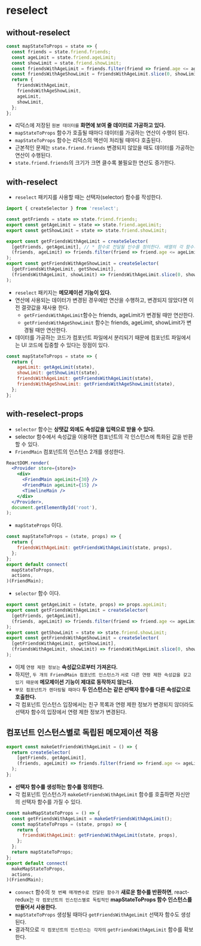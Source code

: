# reselect

## without-reselect

```js
const mapStateToProps = state => {
  const friends = state.friend.friends;
  const ageLimit = state.friend.ageLimit;
  const showLimit = state.friend.showLimit;
  const friendsWithAgeLimit = friends.filter(friend => friend.age <= ageLimit);
  const friendsWithAgeShowLimit = friendsWithAgeLimit.slice(0, showLimit);
  return {
    friendsWithAgeLimit,
    friendsWithAgeShowLimit,
    ageLimit,
    showLimit,
  };
};
```
- 리덕스에 저장된 `원본 데이터를` **화면에 보여 줄 데이터로 가공하고 있다.**
- `mapStateToProps` 함수가 호출될 때마다 데이터를 가공하는 연산이 수행이 된다.
- `mapStateToProps` 함수는 리덕스의 액션이 처리될 때마다 호출된다.
- 근본적인 문제는 `state.friend.friends` 변경되지 않았을 때도 데이터를 가공하는 연산이 수행된다.
- `state.friend.friends`의 크기가 크면 클수록 불필요한 연산도 증가한다.

## with-reselect

- `reselect` 패키지를 사용할 때는 선택자(selector) 함수를 작성한다.
```js
import { createSelector } from 'reselect';

const getFriends = state => state.friend.friends;
export const getAgeLimit = state => state.friend.ageLimit;
export const getShowLimit = state => state.friend.showLimit;

export const getFriendsWithAgeLimit = createSelector(
  [getFriends, getAgeLimit], // * 함수로 전달될 인수를 정의한다. 배열의 각 함수가 반환하는 값이 순서대로 전달된다.
  (friends, ageLimit) => friends.filter(friend => friend.age <= ageLimit), // * 배열의 함수들이 반환한 값을 입력받아서 처리하는 함수다.
);
export const getFriendsWithAgeShowLimit = createSelector(
  [getFriendsWithAgeLimit, getShowLimit],
  (friendsWithAgeLimit, showLimit) => friendsWithAgeLimit.slice(0, showLimit),
);
```
- `reselect` 패키지는 **메모제이션 기능이 있다.**
- 연산에 사용되는 데이터가 변경된 경우에만 연산을 수행하고, 변경되지 않았다면 이전 결괏값을 재사용 한다.
  - `getFriendsWithAgeLimit`함수는 friends, ageLimit가 변경될 때만 연산한다.
  - `getFriendsWithAgeShowLimit` 함수는 friends, ageLimit, showLimit가 변경될 때만 연산한다.
- 데이터를 가공하는 코드가 컴포넌트 파일에서 분리되기 때문에 컴포넌트 파일에서는 UI 코드에 집중할 수 있다는 장점이 있다.
```js
const mapStateToProps = state => {
  return {
    ageLimit: getAgeLimit(state),
    showLimit: getShowLimit(state),
    friendsWithAgeLimit: getFriendsWithAgeLimit(state),
    friendsWithAgeShowLimit: getFriendsWithAgeShowLimit(state),
  };
};
```

## with-reselect-props

- `selector` 함수는 **상탯값 외에도 속성값을 입력으로 받을 수 있다.**
- selector 함수에서 속성값을 이용하면 컴포넌트의 각 인스턴스에 특화된 값을 반환할 수 있다.
- `FriendMain` 컴포넌트의 인스턴스 2개를 생성한다.
```jsx
ReactDOM.render(
  <Provider store={store}>
    <div>
      <FriendMain ageLimit={30} />
      <FriendMain ageLimit={15} />
      <TimelineMain />
    </div>
  </Provider>,
  document.getElementById('root'),
);
```
- `mapStateProps` 이다.
```js
const mapStateToProps = (state, props) => {
  return {
    friendsWithAgeLimit: getFriendsWithAgeLimit(state, props),
  };
};
export default connect(
  mapStateToProps,
  actions,
)(FriendMain);
```
- `selector` 함수 이다.
```js
export const getAgeLimit = (state, props) => props.ageLimit;
export const getFriendsWithAgeLimit = createSelector(
  [getFriends, getAgeLimit],
  (friends, ageLimit) => friends.filter(friend => friend.age <= ageLimit),
);
export const getShowLimit = state => state.friend.showLimit;
export const getFriendsWithAgeShowLimit = createSelector(
  [getFriendsWithAgeLimit, getShowLimit],
  (friendsWithAgeLimit, showLimit) => friendsWithAgeLimit.slice(0, showLimit),
);
```
- 이제 `연령 제한 정보는` **속성값으로부터 가져온다.**
- 하지만, `두 개의 FriendMain 컴포넌트 인스턴스가` `서로 다른 연령 제한 속성값을 갖고 있기 때문에` **메모제이션 기능이 제대로 동작하지 않는다.**
- `부모 컴포넌트가 렌더링될 때마다` **두 인스턴스는 같은 선택자 함수를 다른 속성값으로 호출한다.**
- 각 컴포넌트 인스턴스 입장에서는 친구 목록과 연령 제한 정보가 변경되지 않더라도 선택자 함수의 입장에서 연령 제한 정보가 변경된다.

## 컴포넌트 인스턴스별로 독립된 메모제이션 적용

```js
export const makeGetFriendsWithAgeLimit = () => {
  return createSelector(
    [getFriends, getAgeLimit],
    (friends, ageLimit) => friends.filter(friend => friend.age <= ageLimit),
  );
};
```
- **선택자 함수를 생성하는 함수를 정의한다.**
- 각 컴포넌트 인스턴스가 `makeGetFriendsWithAgeLimit` 함수를 호출하면 자신만의 선택자 함수를 가질 수 있다.

```js
const makeMapStateToProps = () => {
  const getFriendsWithAgeLimit = makeGetFriendsWithAgeLimit();
  const mapStateToProps = (state, props) => {
    return {
      friendsWithAgeLimit: getFriendsWithAgeLimit(state, props),
    };
  };
  return mapStateToProps;
};
export default connect(
  makeMapStateToProps,
  actions,
)(FriendMain);
```
- `connect` 함수의 `첫 번째 매개변수로 전달된 함수가` **새로운 함수를 반환하면**, react-redux는 `각 컴포넌트의 인스턴스별로 독립적인` **mapStateToProps 함수 인스턴스를 만들어서 사용한다.**
- `mapStateToProps` 생성될 때마다 `getFriendsWithAgeLimit` 선택자 함수도 생성된다.
- 결과적으로 `각 컴포넌트의 인스턴스는 각자의` `getFriendsWithAgeLimit` 함수를 확보한다.